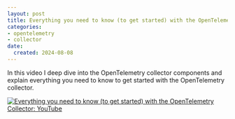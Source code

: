 ```yaml
---
layout: post
title: Everything you need to know (to get started) with the OpenTelemetry Collector
categories:
- opentelemetry
- collector
date:
  created: 2024-08-08
---
```


In this video I deep dive into the OpenTelemetry collector components and explain everything you need to know to get started with the OpenTelemetry collector.

<!-- more -->

[![Everything you need to know (to get started) with the OpenTelemetry Collector: YouTube](https://img.youtube.com/vi/_CJrFW_yjRo/0.jpg)](https://www.youtube.com/watch?v=_CJrFW_yjRo)